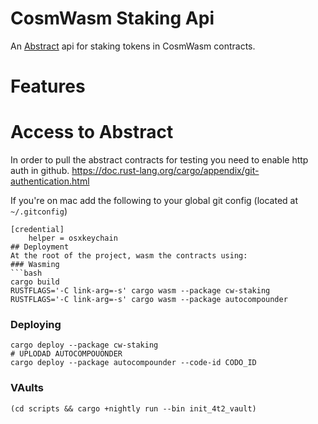 # CosmWasm Staking Api
An [Abstract](https://abstract.money) api for staking tokens in CosmWasm contracts.

# Features


# Access to Abstract

In order to pull the abstract contracts for testing you need to enable http auth in github. 
https://doc.rust-lang.org/cargo/appendix/git-authentication.html

If you're on mac add the following to your global git config (located at `~/.gitconfig`)

```none
[credential]
    helper = osxkeychain
## Deployment
At the root of the project, wasm the contracts using:
### Wasming
```bash
cargo build
RUSTFLAGS='-C link-arg=-s' cargo wasm --package cw-staking
RUSTFLAGS='-C link-arg=-s' cargo wasm --package autocompounder
```
### Deploying
```shell
cargo deploy --package cw-staking
# UPLODAD AUTOCOMPOUONDER
cargo deploy --package autocompounder --code-id CODO_ID
```

### VAults
```shell
(cd scripts && cargo +nightly run --bin init_4t2_vault)
```
